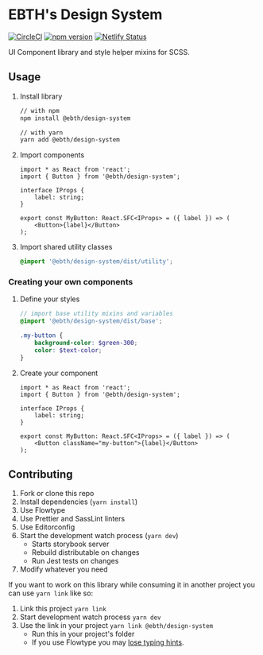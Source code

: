 # EBTH's Design System

[![CircleCI](https://circleci.com/gh/ebth/design-system.svg?style=shield&circle-token=9bcd48684d05cc04147edccac73f1c8a2c79e112)](https://circleci.com/gh/ebth/design-system)
[![npm version](https://badge.fury.io/js/%40ebth%2Fdesign-system.svg)](https://badge.fury.io/js/%40ebth%2Fdesign-system)
[![Netlify Status](https://api.netlify.com/api/v1/badges/e8abf313-7dfd-4ac7-98ea-3e9f5bfc19c2/deploy-status)](https://app.netlify.com/sites/ebth-design/deploys)

UI Component library and style helper mixins for SCSS.

## Usage

1. Install library

    ```bash
    // with npm
    npm install @ebth/design-system

    // with yarn
    yarn add @ebth/design-system
    ```

1. Import components

    ```tsx
    import * as React from 'react';
    import { Button } from '@ebth/design-system';

    interface IProps {
        label: string;
    }

    export const MyButton: React.SFC<IProps> = ({ label }) => (
        <Button>{label}</Button>
    );
    ```

1. Import shared utility classes

    ```scss
    @import '@ebth/design-system/dist/utility';
    ```

### Creating your own components

1. Define your styles

    ```scss
    // import base utility mixins and variables
    @import '@ebth/design-system/dist/base';

    .my-button {
        background-color: $green-300;
        color: $text-color;
    }
    ```

1. Create your component

    ```tsx
    import * as React from 'react';
    import { Button } from '@ebth/design-system';

    interface IProps {
        label: string;
    }

    export const MyButton: React.SFC<IProps> = ({ label }) => (
        <Button className="my-button">{label}</Button>
    );
    ```

## Contributing

1. Fork or clone this repo
1. Install dependencies (`yarn install`)
1. Use Flowtype
1. Use Prettier and SassLint linters
1. Use Editorconfig
1. Start the development watch process (`yarn dev`)
    - Starts storybook server
    - Rebuild distributable on changes
    - Run Jest tests on changes
1. Modify whatever you need

If you want to work on this library while consuming it in another project you can use `yarn link` like so:

1. Link this project `yarn link`
1. Start development watch process `yarn dev`
1. Use the link in your project `yarn link @ebth/design-system`
    - Run this in your project's folder
    - If you use Flowtype you may [lose typing hints](https://github.com/facebook/flow/issues/4015).
